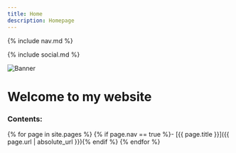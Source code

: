 ```yaml
---
title: Home
description: Homepage
---
```


{% include nav.md %}

{% include social.md %}

![Banner](http://m3pgs.weebly.com/uploads/8/1/6/2/8162774/header_images/1411236150.jpg)

# Welcome to my website

### Contents:

{% for page in site.pages %}
{% if page.nav == true %}- [{{ page.title }}]({{ page.url | absolute_url }}){% endif %}
{% endfor %}
